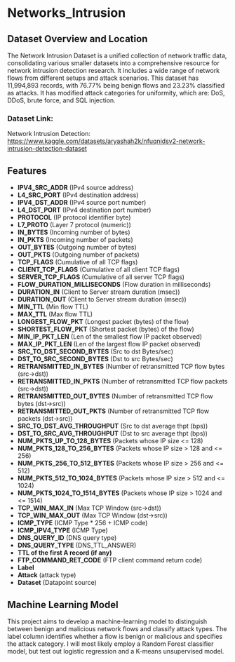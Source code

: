 # Networks_Intrusion

## Dataset Overview and Location

The Network Intrusion Dataset is a unified collection of network traffic data, consolidating various smaller datasets into a comprehensive resource for network intrusion detection research. It includes a wide range of network flows from different setups and attack scenarios. This dataset has 11,994,893 records, with 76.77% being benign flows and 23.23% classified as attacks. It has modified attack categories for uniformity, which are: DoS, DDoS, brute force, and SQL injection.

### Dataset Link: 
Network Intrusion Detection: https://www.kaggle.com/datasets/aryashah2k/nfuqnidsv2-network-intrusion-detection-dataset 

## Features

- **IPV4_SRC_ADDR** (IPv4 source address)
- **L4_SRC_PORT** (IPv4 destination address)
- **IPV4_DST_ADDR** (IPv4 source port number)
- **L4_DST_PORT** (IPv4 destination port number)
- **PROTOCOL** (IP protocol identifier byte)
- **L7_PROTO** (Layer 7 protocol (numeric))
- **IN_BYTES** (Incoming number of bytes)
- **IN_PKTS** (Incoming number of packets)
- **OUT_BYTES** (Outgoing number of bytes)
- **OUT_PKTS** (Outgoing number of packets)
- **TCP_FLAGS** (Cumulative of all TCP flags)
- **CLIENT_TCP_FLAGS** (Cumulative of all client TCP flags)
- **SERVER_TCP_FLAGS** (Cumulative of all server TCP flags)
- **FLOW_DURATION_MILLISECONDS** (Flow duration in milliseconds)
- **DURATION_IN** (Client to Server stream duration (msec))
- **DURATION_OUT** (Client to Server stream duration (msec))
- **MIN_TTL** (Min flow TTL)
- **MAX_TTL** (Max flow TTL)
- **LONGEST_FLOW_PKT** (Longest packet (bytes) of the flow)
- **SHORTEST_FLOW_PKT** (Shortest packet (bytes) of the flow)
- **MIN_IP_PKT_LEN** (Len of the smallest flow IP packet observed)
- **MAX_IP_PKT_LEN** (Len of the largest flow IP packet observed)
- **SRC_TO_DST_SECOND_BYTES** (Src to dst Bytes/sec)
- **DST_TO_SRC_SECOND_BYTES** (Dst to src Bytes/sec)
- **RETRANSMITTED_IN_BYTES** (Number of retransmitted TCP flow bytes (src->dst))
- **RETRANSMITTED_IN_PKTS** (Number of retransmitted TCP flow packets (src->dst))
- **RETRANSMITTED_OUT_BYTES** (Number of retransmitted TCP flow bytes (dst->src))
- **RETRANSMITTED_OUT_PKTS** (Number of retransmitted TCP flow packets (dst->src))
- **SRC_TO_DST_AVG_THROUGHPUT** (Src to dst average thpt (bps))
- **DST_TO_SRC_AVG_THROUGHPUT** (Dst to src average thpt (bps))
- **NUM_PKTS_UP_TO_128_BYTES** (Packets whose IP size <= 128)
- **NUM_PKTS_128_TO_256_BYTES** (Packets whose IP size > 128 and <= 256)
- **NUM_PKTS_256_TO_512_BYTES** (Packets whose IP size > 256 and <= 512)
- **NUM_PKTS_512_TO_1024_BYTES** (Packets whose IP size > 512 and <= 1024)
- **NUM_PKTS_1024_TO_1514_BYTES** (Packets whose IP size > 1024 and <= 1514)
- **TCP_WIN_MAX_IN** (Max TCP Window (src->dst))
- **TCP_WIN_MAX_OUT** (Max TCP Window (dst->src))
- **ICMP_TYPE** (ICMP Type * 256 + ICMP code)
- **ICMP_IPV4_TYPE** (ICMP Type)
- **DNS_QUERY_ID** (DNS query type)
- **DNS_QUERY_TYPE** (DNS_TTL_ANSWER)
- **TTL of the first A record (if any)**
- **FTP_COMMAND_RET_CODE** (FTP client command return code)
- **Label**
- **Attack** (attack type)
- **Dataset** (Datapoint source)

## Machine Learning Model

This project aims to develop a machine-learning model to distinguish between benign and malicious network flows and classify attack types. The label column identifies whether a flow is benign or malicious and specifies the attack category. I will most likely employ a Random Forest classifier model, but test out logistic regression and a K-means unsupervised model.
